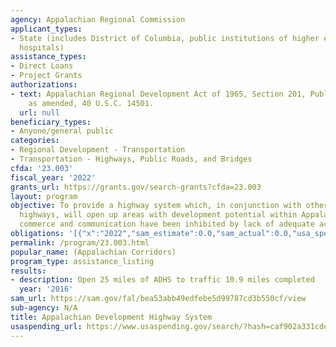 ```yaml
---
agency: Appalachian Regional Commission
applicant_types:
- State (includes District of Columbia, public institutions of higher education and
  hospitals)
assistance_types:
- Direct Loans
- Project Grants
authorizations:
- text: Appalachian Regional Development Act of 1965, Section 201, Public Law 89-4,
    as amended, 40 U.S.C. 14501.
  url: null
beneficiary_types:
- Anyone/general public
categories:
- Regional Development - Transportation
- Transportation - Highways, Public Roads, and Bridges
cfda: '23.003'
fiscal_year: '2022'
grants_url: https://grants.gov/search-grants?cfda=23.003
layout: program
objective: To provide a highway system which, in conjunction with other federally-aided
  highways, will open up areas with development potential within Appalachia where
  commerce and communication have been inhibited by lack of adequate access.
obligations: '[{"x":"2022","sam_estimate":0.0,"sam_actual":0.0,"usa_spending_actual":0.0},{"x":"2023","sam_estimate":0.0,"sam_actual":0.0,"usa_spending_actual":0.0},{"x":"2024","sam_estimate":0.0,"sam_actual":0.0,"usa_spending_actual":316319585.42}]'
permalink: /program/23.003.html
popular_name: (Appalachian Corridors)
program_type: assistance_listing
results:
- description: Open 25 miles of ADHS to traffic 10.9 miles completed
  year: '2016'
sam_url: https://sam.gov/fal/bea53abb49edfebe5d99787cd3b550cf/view
sub-agency: N/A
title: Appalachian Development Highway System
usaspending_url: https://www.usaspending.gov/search/?hash=caf902a331cde92c8ea042a7bbf529bc
---
```

